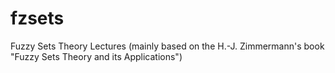 # fzsets
Fuzzy Sets Theory Lectures (mainly based on the H.-J. Zimmermann's book "Fuzzy Sets Theory and its Applications")

